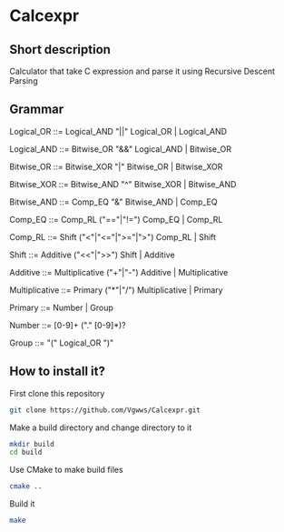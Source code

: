 # Calcexpr
## Short description
Calculator that take C expression and parse it using Recursive Descent Parsing
## Grammar
Logical_OR ::= Logical_AND "||" Logical_OR | Logical_AND

Logical_AND ::= Bitwise_OR "&&" Logical_AND | Bitwise_OR

Bitwise_OR ::= Bitwise_XOR "|" Bitwise_OR | Bitwise_XOR

Bitwise_XOR ::= Bitwise_AND "^" Bitwise_XOR | Bitwise_AND

Bitwise_AND ::= Comp_EQ "&" Bitwise_AND | Comp_EQ

Comp_EQ ::= Comp_RL ("=="|"!=") Comp_EQ | Comp_RL

Comp_RL ::= Shift ("<"|"<="|">="|">") Comp_RL | Shift

Shift ::= Additive ("<<"|">>") Shift | Additive

Additive ::= Multiplicative ("+"|"-") Additive | Multiplicative

Multiplicative ::= Primary ("*"|"/") Multiplicative | Primary

Primary ::= Number | Group

Number ::= [0-9]+ ("." [0-9]*)?

Group ::= "(" Logical_OR ")"

## How to install it?
First clone this repository
```sh
git clone https://github.com/Vgwws/Calcexpr.git
```
Make a build directory and change directory to it
```sh
mkdir build
cd build
```
Use CMake to make build files
```sh
cmake ..
```
Build it
```sh
make
```
